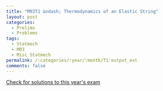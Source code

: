 ```yaml
---
title: "M03T1 &ndash; Thermodynamics of an Elastic String"
layout: post
categories:
  - Prelims
  - Problems
tags:
  - Statmech
  - M03
  - Misc Statmech
permalink: /:categories/:year/:month/T1:output_ext
comments: false
---
```

<object data="2003M1T.pdf" type="application/pdf" width="100%" height="500"></object>
<div class="message"><a href='https://princetonprelim.com/prelim/11/'>Check for solutions to this year's exam</a></div>